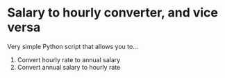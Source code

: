 # Salary to hourly converter, and vice versa

Very simple Python script that allows you to...

1) Convert hourly rate to annual salary 
2) Convert annual salary to hourly rate 
